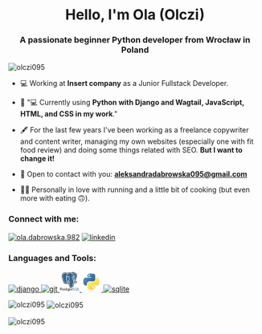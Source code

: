 <h1 align="center">Hello, I'm Ola (Olczi)</h1>
<h3 align="center">A passionate beginner Python developer from Wrocław in Poland</h3>

<p align="left"> <img src="https://komarev.com/ghpvc/?username=olczi095&label=Profile%20views&color=0e75b6&style=flat" alt="olczi095" /> </p>

- 💻 Working at **Insert company** as a Junior Fullstack Developer. 

- 🥷 "💻 Currently using **Python with Django and Wagtail, JavaScript, HTML, and CSS in my work**."

- 🖋️ For the last few years I've been working as a freelance copywriter and content writer, managing my own websites (especially one with fit food review) and doing some things related with SEO. **But I want to change it!**

- 📩 Open to contact with you: **aleksandradabrowska095@gmail.com**

- 🏃‍♀️ Personally in love with running and a little bit of cooking (but even more with eating 🙃).

<h3 align="left">Connect with me:</h3>
<p align="left">
<a href="https://fb.com/ola.dabrowska.982" target="blank"><img align="center" src="https://raw.githubusercontent.com/rahuldkjain/github-profile-readme-generator/master/src/images/icons/Social/facebook.svg" alt="ola.dabrowska.982" height="30" width="40" /></a>
<a href="https://pl.linkedin.com/in/aleksandra-dabrowska-developer/pl" target="blank"><img align="center" src="https://raw.githubusercontent.com/rahuldkjain/github-profile-readme-generator/master/src/images/icons/Social/instagram.svg" alt="linkedin" height="30" width="40" /></a>
</p>

<h3 align="left">Languages and Tools:</h3>
<p align="left"> <a href="https://www.djangoproject.com/" target="_blank" rel="noreferrer"> <img src="https://cdn.worldvectorlogo.com/logos/django.svg" alt="django" width="40" height="40"/> </a> <a href="https://git-scm.com/" target="_blank" rel="noreferrer"> <img src="https://www.vectorlogo.zone/logos/git-scm/git-scm-icon.svg" alt="git" width="40" height="40"/> </a> <a href="https://www.postgresql.org" target="_blank" rel="noreferrer"> <img src="https://raw.githubusercontent.com/devicons/devicon/master/icons/postgresql/postgresql-original-wordmark.svg" alt="postgresql" width="40" height="40"/> </a> <a href="https://www.python.org" target="_blank" rel="noreferrer"> <img src="https://raw.githubusercontent.com/devicons/devicon/master/icons/python/python-original.svg" alt="python" width="40" height="40"/> </a> <a href="https://www.sqlite.org/" target="_blank" rel="noreferrer"> <img src="https://www.vectorlogo.zone/logos/sqlite/sqlite-icon.svg" alt="sqlite" width="40" height="40"/> </a> </p>

<p><img align="left" src="https://github-readme-stats.vercel.app/api/top-langs?username=olczi095&show_icons=true&locale=en&layout=compact" alt="olczi095" /></p>

<p>&nbsp;<img align="center" src="https://github-readme-stats.vercel.app/api?username=olczi095&show_icons=true&locale=en" alt="olczi095" /></p>

<p><img align="center" src="https://github-readme-streak-stats.herokuapp.com/?user=olczi095&" alt="olczi095" /></p>
